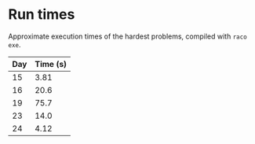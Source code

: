 # Run times

Approximate execution times of the hardest problems, compiled with `raco exe`.

| Day | Time (s) |
|-----|----------|
| 15  | 3.81     |
| 16  | 20.6     |
| 19  | 75.7     |
| 23  | 14.0     |
| 24  | 4.12     |
